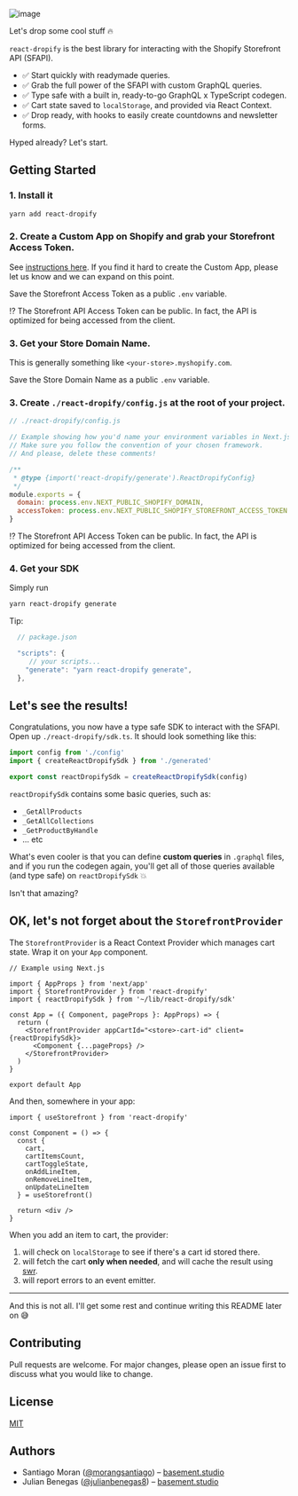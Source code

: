 ![image](https://user-images.githubusercontent.com/40034115/170902196-3a3e5c50-b47a-4446-a04b-995fc7ffee42.png)

Let's drop some cool stuff 🔥

`react-dropify` is the best library for interacting with the Shopify Storefront API (SFAPI).

- ✅ Start quickly with readymade queries.
- ✅ Grab the full power of the SFAPI with custom GraphQL queries.
- ✅ Type safe with a built in, ready-to-go GraphQL x TypeScript codegen.
- ✅ Cart state saved to `localStorage`, and provided via React Context.
- ✅ Drop ready, with hooks to easily create countdowns and newsletter forms.

Hyped already? Let's start.

## Getting Started

### 1. Install it

```zsh
yarn add react-dropify
```

### 2. Create a Custom App on Shopify and grab your Storefront Access Token.

See [instructions here](https://help.shopify.com/en/manual/apps/custom-apps). If you find it hard to create the Custom App, please let us know and we can expand on this point.

Save the Storefront Access Token as a public `.env` variable.

⁉️ The Storefront API Access Token can be public. In fact, the API is optimized for being accessed from the client.


### 3. Get your Store Domain Name.

This is generally something like `<your-store>.myshopify.com`.

Save the Store Domain Name as a public `.env` variable.


### 3. Create `./react-dropify/config.js` at the root of your project.

```js
// ./react-dropify/config.js

// Example showing how you'd name your environment variables in Next.js.
// Make sure you follow the convention of your chosen framework.
// And please, delete these comments!

/**
 * @type {import('react-dropify/generate').ReactDropifyConfig}
 */
module.exports = {
  domain: process.env.NEXT_PUBLIC_SHOPIFY_DOMAIN,
  accessToken: process.env.NEXT_PUBLIC_SHOPIFY_STOREFRONT_ACCESS_TOKEN
}
```

⁉️ The Storefront API Access Token can be public. In fact, the API is optimized for being accessed from the client.

### 4. Get your SDK

Simply run

```zsh
yarn react-dropify generate
```

Tip:
```js
  // package.json

  "scripts": {
     // your scripts...
    "generate": "yarn react-dropify generate",
  },
```

## Let's see the results!

Congratulations, you now have a type safe SDK to interact with the SFAPI. Open up `./react-dropify/sdk.ts`. It should look something like this:

```ts
import config from './config'
import { createReactDropifySdk } from './generated'

export const reactDropifySdk = createReactDropifySdk(config)
```

`reactDropifySdk` contains some basic queries, such as:

- `_GetAllProducts`
- `_GetAllCollections`
- `_GetProductByHandle`
- ... etc

What's even cooler is that you can define **custom queries** in `.graphql` files, and if you run the codegen again, you'll get all of those queries available (and type safe) on `reactDropifySdk` 💥

Isn't that amazing?

## OK, let's not forget about the `StorefrontProvider`

The `StorefrontProvider` is a React Context Provider which manages cart state. Wrap it on your `App` component.

```tsx
// Example using Next.js

import { AppProps } from 'next/app'
import { StorefrontProvider } from 'react-dropify'
import { reactDropifySdk } from '~/lib/react-dropify/sdk'

const App = ({ Component, pageProps }: AppProps) => {
  return (
    <StorefrontProvider appCartId="<store>-cart-id" client={reactDropifySdk}>
      <Component {...pageProps} />
    </StorefrontProvider>
  )
}

export default App
```

And then, somewhere in your app:

```tsx
import { useStorefront } from 'react-dropify'

const Component = () => {
  const {
    cart,
    cartItemsCount,
    cartToggleState,
    onAddLineItem,
    onRemoveLineItem,
    onUpdateLineItem
  } = useStorefront()

  return <div />
}
```

When you add an item to cart, the provider:

1. will check on `localStorage` to see if there's a cart id stored there.
2. will fetch the cart **only when needed**, and will cache the result using [swr](https://swr.vercel.app/).
3. will report errors to an event emitter.

---

And this is not all. I'll get some rest and continue writing this README later on 😅

## Contributing

Pull requests are welcome. For major changes, please open an issue first to discuss what you would like to change.

## License

[MIT](https://choosealicense.com/licenses/mit/)

## Authors

- Santiago Moran ([@morangsantiago](https://twitter.com/morangsantiago)) – [basement.studio](https://basement.studio)
- Julian Benegas ([@julianbenegas8](https://twitter.com/julianbenegas8)) – [basement.studio](https://basement.studio)
